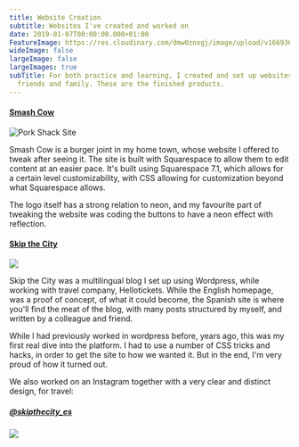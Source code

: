 ```yaml
---
title: Website Creation
subtitle: Websites I've created and worked on
date: 2019-01-07T00:00:00.000+01:00
FeatureImage: https://res.cloudinary.com/dmw0znxgj/image/upload/v1669367718/AntvdUploads/VagrantTea_website_wireframe_design_pastel_colours_8a13acc2-799c-4d11-b713-7611dba1a2fb_dcq0fi.png
wideImage: false
largeImage: false
largeImages: true
subTitle: For both practice and learning, I created and set up websites for
  friends and family. These are the finished products.
---
```

#### [Smash Cow](https://www.smashcow.co.uk "Smash Cow")

![Pork Shack Site](https://res.cloudinary.com/dmw0znxgj/image/upload/v1682341902/SmashCow.jpg "Smash Cow Site")

Smash Cow is a burger joint in my home town, whose website I offered to tweak after seeing it. The site is built with Squarespace to allow them to edit content at an easier pace. It's built using Squarespace 7.1, which allows for a certain level customizability, with CSS allowing for customization beyond what Squarespace allows.

The logo itself has a strong relation to neon, and my favourite part of tweaking the website was coding the buttons to have a neon effect with reflection.


#### [Skip the City](https://skipthecity.com/ "Skip the City")

![](https://res.cloudinary.com/dmw0znxgj/image/upload/v1584460805/AntvdUploads/Screenshot_2020-03-17_at_16.59.30_foq4fc.png)

Skip the City was a multilingual blog I set up using Wordpress, while working with travel company, Hellotickets. While the English homepage, was a proof of concept, of what it could become, the Spanish site is where you'll find the meat of the blog, with many posts structured by myself, and written by a colleague and friend.

While I had previously worked in wordpress before, years ago, this was my first real dive into the platform. I had to use a number of CSS tricks and hacks, in order to get the site to how we wanted it. But in the end, I'm very proud of how it turned out.

We also worked on an Instagram together with a very clear and distinct design, for travel:

##### [@skipthecity_es](https://instagram.com/skipthecity_es)

![](https://res.cloudinary.com/dmw0znxgj/image/upload/v1584461751/AntvdUploads/Screenshot_2020-03-17_at_17.07.30_s7lnrx.png)